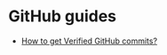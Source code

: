 # GitHub guides
- [How to get Verified GitHub commits?](https://github.com/hussain5416/Guides-repo/wiki/How-to-get-verified-GitHub-commits-(GPG))
